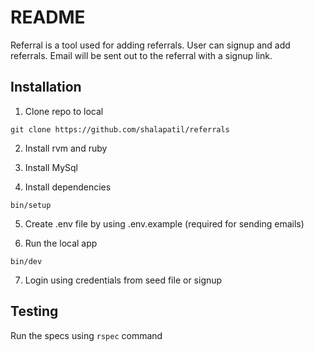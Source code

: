 # README

Referral is a tool used for adding referrals. User can signup and add referrals. Email will be sent out to the referral with a signup link.

## Installation
1. Clone repo to local

```
git clone https://github.com/shalapatil/referrals
```

2. Install rvm and ruby

3. Install MySql

4. Install dependencies

```
bin/setup
```

5. Create .env file by using .env.example (required for sending emails)

6. Run the local app

```
bin/dev
```

7. Login using credentials from seed file or signup

## Testing

Run the specs using `rspec` command
